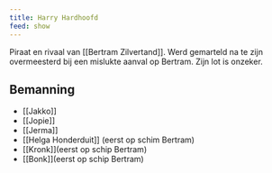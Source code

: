 ```yaml
---
title: Harry Hardhoofd
feed: show
---
```


Piraat en rivaal van [[Bertram Zilvertand]]. Werd gemarteld na te zijn overmeesterd bij een mislukte aanval op Bertram. Zijn lot is onzeker.

## Bemanning
- [[Jakko]]
- [[Jopie]]
- [[Jerma]]
- [[Helga Honderduit]] (eerst op schim Bertram)
- [[Kronk]](eerst op schip Bertram)
- [[Bonk]](eerst op schip Bertram)